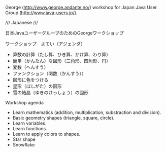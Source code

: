 George (http://www.george.andante.no/) workshop for Japan Java User Group (http://www.java-users.jp/).

/// Japanese /// 

日本JavaユーザーグループのためのGeorgeワークショップ

ワークショップ　よてい（アジェンダ）

- 算数の計算（たし算、ひき算、かけ算、わり算）
- 簡単（かんたん）な図形（三角形、四角形、円）
- 変数（へんすう）
- ファンクション（関数（かんすう））
- 図形に色をつける
- 星形（ほしがた）の図形
- 雪の結晶（ゆきのけっしょう）の図形

Workshop agenda

- Learn mathematics (addition, multiplication, substraction and division).
- Basic geometry shapes (triangle, square, circle).
- Learn variables.
- Learn functions.
- Learn to apply colors to shapes.
- Star shape
- Snowflake



